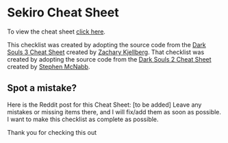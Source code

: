 # Sekiro Cheat Sheet

To view the cheat sheet [click here](https://shadowsmage7031.github.io/Sekiro-Walkthrough/).

This checklist was created by adopting the source code from the [Dark Souls 3 Cheat Sheet](https://github.com/ZKjellberg/dark-souls-3-cheat-sheet) created by [Zachary Kjellberg](https://github.com/ZKjellberg).
That checklist was created by adopting the source code from the [Dark Souls 2 Cheat Sheet](https://github.com/smcnabb/dark-souls-2-cheat-sheet/tree/gh-pages) created by [Stephen McNabb](https://github.com/smcnabb).

## Spot a mistake?

Here is the Reddit post for this Cheat Sheet: [to be added]
Leave any mistakes or missing items there, and I will fix/add them as soon as possible. I want to make this checklist as complete as possible.

Thank you for checking this out
